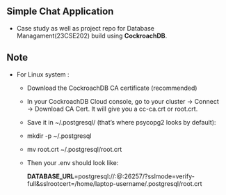 ## Simple Chat Application

- Case study as well as project repo for Database Managament(23CSE202) build using **CockroachDB**.

## Note
- For Linux system :

    - Download the CockroachDB CA certificate (recommended)

    - In your CockroachDB Cloud console, go to your cluster → Connect → Download CA Cert.
      It will give you a cc-ca.crt or root.crt.

    - Save it in ~/.postgresql/ (that’s where psycopg2 looks by default):

    - mkdir -p ~/.postgresql
    - mv root.crt ~/.postgresql/root.crt

    - Then your .env should look like:

        **DATABASE_URL**=postgresql://<username>:<password>@<hostname>:26257/<dbname>?sslmode=verify-full&sslrootcert=/home/laptop-username/.postgresql/root.crt

